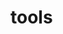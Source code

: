 # tools

<ApiObject
  path="mirascope.llm.tools.tool_schema.FORMAT_TOOL_NAME"
  symbolName="FORMAT_TOOL_NAME"
  slug="f-o-r-m-a-t_-t-o-o-l_-n-a-m-e"
  canonicalPath="tools"
/>

<ApiObject
  path="mirascope.llm.tools.tools.AsyncContextTool"
  symbolName="AsyncContextTool"
  slug="async-context-tool"
  canonicalPath="tools"
/>

<ApiObject
  path="mirascope.llm.tools.toolkit.AsyncContextToolkit"
  symbolName="AsyncContextToolkit"
  slug="async-context-toolkit"
  canonicalPath="tools"
/>

<ApiObject
  path="mirascope.llm.tools.tools.AsyncTool"
  symbolName="AsyncTool"
  slug="async-tool"
  canonicalPath="tools"
/>

<ApiObject
  path="mirascope.llm.tools.toolkit.AsyncToolkit"
  symbolName="AsyncToolkit"
  slug="async-toolkit"
  canonicalPath="tools"
/>

<ApiObject
  path="mirascope.llm.tools.toolkit.BaseToolkit"
  symbolName="BaseToolkit"
  slug="base-toolkit"
  canonicalPath="tools"
/>

<ApiObject
  path="mirascope.llm.tools.tools.ContextTool"
  symbolName="ContextTool"
  slug="context-tool"
  canonicalPath="tools"
/>

<ApiObject
  path="mirascope.llm.tools.toolkit.ContextToolkit"
  symbolName="ContextToolkit"
  slug="context-toolkit"
  canonicalPath="tools"
/>

<ApiObject
  path="mirascope.llm.tools.tools.Tool"
  symbolName="Tool"
  slug="tool"
  canonicalPath="tools"
/>

<ApiObject
  path="mirascope.llm.tools.decorator.ToolDecorator"
  symbolName="ToolDecorator"
  slug="tool-decorator"
  canonicalPath="tools"
/>

<ApiObject
  path="mirascope.llm.tools.tool_schema.ToolParameterSchema"
  symbolName="ToolParameterSchema"
  slug="tool-parameter-schema"
  canonicalPath="tools"
/>

<ApiObject
  path="mirascope.llm.tools.tool_schema.ToolSchema"
  symbolName="ToolSchema"
  slug="tool-schema"
  canonicalPath="tools"
/>

<ApiObject
  path="mirascope.llm.tools.tool_schema.ToolSchemaT"
  symbolName="ToolSchemaT"
  slug="tool-schema-t"
  canonicalPath="tools"
/>

<ApiObject
  path="mirascope.llm.tools.tools.ToolT"
  symbolName="ToolT"
  slug="tool-t"
  canonicalPath="tools"
/>

<ApiObject
  path="mirascope.llm.tools.toolkit.Toolkit"
  symbolName="Toolkit"
  slug="toolkit"
  canonicalPath="tools"
/>

<ApiObject
  path="mirascope.llm.tools.toolkit.ToolkitT"
  symbolName="ToolkitT"
  slug="toolkit-t"
  canonicalPath="tools"
/>

<ApiObject
  path="mirascope.llm.tools.protocols"
  symbolName="protocols"
  slug="protocols"
  canonicalPath="tools"
/>

<ApiObject
  path="mirascope.llm.tools.decorator.tool"
  symbolName="tool"
  slug="tool_fn"
  canonicalPath="tools"
/>